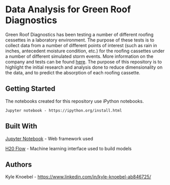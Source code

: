 # Data Analysis for Green Roof Diagnostics

Green Roof Diagnostics has been testing a number of different roofing cessettes in a laboratory environment. The purpose of these tests is to collect data from a number of different points of interest (such as rain in inches, antecedent moisture condition, etc.) for the roofing cassettes under a number of different simulated storm events. More information on the company and tests can be found [here](https://www.greenroofdiagnostics.com/lab). The purpose of this repository is to highlight the initial research and analysis done to reduce dimensionality on the data, and to predict the absorption of each roofing cassette. 

## Getting Started

The notebooks created for this repository use iPython notebooks.

```
Jupyter notebook - https://ipython.org/install.html
```

## Built With

[Jupyter Notebook](https://ipython.org/) - Web framework used

[H20 Flow](http://docs.h2o.ai/h2o/latest-stable/h2o-docs/flow.html) - Machine learning interface used to build models

## Authors 

Kyle Knoebel - https://www.linkedin.com/in/kyle-knoebel-ab846725/

